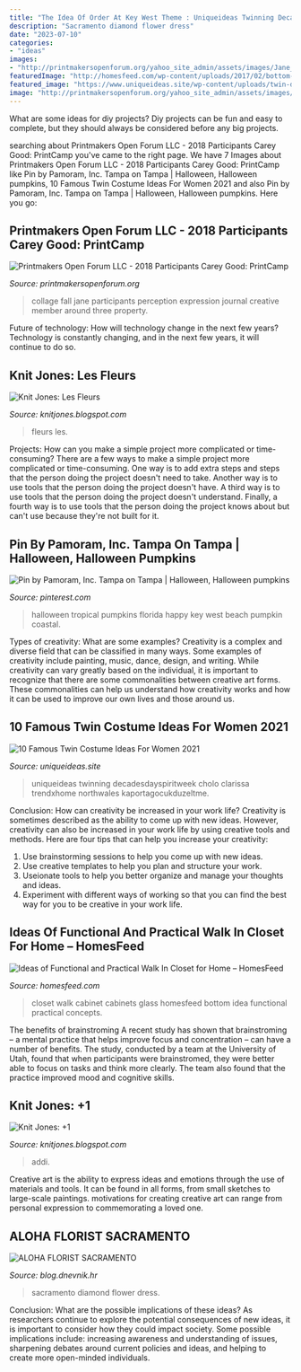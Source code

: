 ```yaml
---
title: "The Idea Of Order At Key West Theme : Uniqueideas Twinning Decadesdayspiritweek Cholo Clarissa Trendxhome Northwales Kaportagocukduzeltme"
description: "Sacramento diamond flower dress"
date: "2023-07-10"
categories:
- "ideas"
images:
- "http://printmakersopenforum.org/yahoo_site_admin/assets/images/Jane_Kim_PC_2018_Website_images.123122504_std.jpg"
featuredImage: "http://homesfeed.com/wp-content/uploads/2017/02/bottom-to-top-walk-in-closet-idea-with-recessed-glass-panel-cabinets-drawer-arrangement-and-open-shelves.jpg"
featured_image: "https://www.uniqueideas.site/wp-content/uploads/twin-day-homecoming-dress-up-day-my-life-spirit-day-ideas.jpg"
image: "http://printmakersopenforum.org/yahoo_site_admin/assets/images/Jane_Kim_PC_2018_Website_images.123122504_std.jpg"
---
```



What are some ideas for diy projects?
Diy projects can be fun and easy to complete, but they should always be considered before any big projects.

	

		
searching about Printmakers Open Forum LLC - 2018 Participants Carey Good: PrintCamp you've came to the right page. We have 7 Images about Printmakers Open Forum LLC - 2018 Participants Carey Good: PrintCamp like Pin by Pamoram, Inc. Tampa on Tampa | Halloween, Halloween pumpkins, 10 Famous Twin Costume Ideas For Women 2021 and also Pin by Pamoram, Inc. Tampa on Tampa | Halloween, Halloween pumpkins. Here you go:
		
    
## Printmakers Open Forum LLC - 2018 Participants Carey Good: PrintCamp

<img loading=lazy src="http://printmakersopenforum.org/yahoo_site_admin/assets/images/Jane_Kim_PC_2018_Website_images.123122504_std.jpg" onerror="this.onerror=null;this.src='https://tse1.mm.bing.net/th?id=OIP.FCnXjr8Td4Z76Hy5Vt0c5QHaHL&amp;pid=15.1';" alt="Printmakers Open Forum LLC - 2018 Participants Carey Good: PrintCamp">

_Source: printmakersopenforum.org_

>collage fall jane participants perception expression journal creative member around three property. 

	

Future of technology: How will technology change in the next few years?
Technology is constantly changing, and in the next few years, it will continue to do so.

    
## Knit Jones: Les Fleurs

<img loading=lazy src="http://4.bp.blogspot.com/_X5gvFBIH7fo/TBK_-2xsWWI/AAAAAAAACyk/jsJTGWCc1GU/s1600/IMG_2588.JPG" onerror="this.onerror=null;this.src='https://tse2.mm.bing.net/th?id=OIP.onnbjl23hd_pGTQTcL6xQgHaLG&amp;pid=15.1';" alt="Knit Jones: Les Fleurs">

_Source: knitjones.blogspot.com_

>fleurs les. 

	

Projects: How can you make a simple project more complicated or time-consuming?
There are a few ways to make a simple project more complicated or time-consuming. One way is to add extra steps and steps that the person doing the project doesn't need to take. Another way is to use tools that the person doing the project doesn't have. A third way is to use tools that the person doing the project doesn't understand. Finally, a fourth way is to use tools that the person doing the project knows about but can't use because they're not built for it.

    
## Pin By Pamoram, Inc. Tampa On Tampa | Halloween, Halloween Pumpkins

<img loading=lazy src="https://i.pinimg.com/736x/97/8a/8c/978a8c4eb885edbc7ab12887b4fac87c--key-west-florida-happy-halloween.jpg" onerror="this.onerror=null;this.src='https://tse2.mm.bing.net/th?id=OIP.faUr-2sCkuS5z0uO-z16pQHaHa&amp;pid=15.1';" alt="Pin by Pamoram, Inc. Tampa on Tampa | Halloween, Halloween pumpkins">

_Source: pinterest.com_

>halloween tropical pumpkins florida happy key west beach pumpkin coastal. 

	

Types of creativity: What are some examples?
Creativity is a complex and diverse field that can be classified in many ways. Some examples of creativity include painting, music, dance, design, and writing. While creativity can vary greatly based on the individual, it is important to recognize that there are some commonalities between creative art forms. These commonalities can help us understand how creativity works and how it can be used to improve our own lives and those around us.

    
## 10 Famous Twin Costume Ideas For Women 2021

<img loading=lazy src="https://www.uniqueideas.site/wp-content/uploads/twin-day-homecoming-dress-up-day-my-life-spirit-day-ideas.jpg" onerror="this.onerror=null;this.src='https://tse3.mm.bing.net/th?id=OIP.acEEqqEnTOSNIFhd4MItXAHaII&amp;pid=15.1';" alt="10 Famous Twin Costume Ideas For Women 2021">

_Source: uniqueideas.site_

>uniqueideas twinning decadesdayspiritweek cholo clarissa trendxhome northwales kaportagocukduzeltme. 

	

Conclusion: How can creativity be increased in your work life?
Creativity is sometimes described as the ability to come up with new ideas. However, creativity can also be increased in your work life by using creative tools and methods. Here are four tips that can help you increase your creativity:
1. Use brainstorming sessions to help you come up with new ideas.
2. Use creative templates to help you plan and structure your work.
3. Useionate tools to help you better organize and manage your thoughts and ideas.
4. Experiment with different ways of working so that you can find the best way for you to be creative in your work life.

    
## Ideas Of Functional And Practical Walk In Closet For Home – HomesFeed

<img loading=lazy src="http://homesfeed.com/wp-content/uploads/2017/02/bottom-to-top-walk-in-closet-idea-with-recessed-glass-panel-cabinets-drawer-arrangement-and-open-shelves.jpg" onerror="this.onerror=null;this.src='https://tse3.mm.bing.net/th?id=OIP.6sWtIb2bPmRix4oQlBFCQwHaLH&amp;pid=15.1';" alt="Ideas of Functional and Practical Walk In Closet for Home – HomesFeed">

_Source: homesfeed.com_

>closet walk cabinet cabinets glass homesfeed bottom idea functional practical concepts. 

	

The benefits of brainstroming
A recent study has shown that brainstroming – a mental practice that helps improve focus and concentration – can have a number of benefits. The study, conducted by a team at the University of Utah, found that when participants were brainstromed, they were better able to focus on tasks and think more clearly. The team also found that the practice improved mood and cognitive skills.

    
## Knit Jones: +1

<img loading=lazy src="http://3.bp.blogspot.com/_X5gvFBIH7fo/S1B7mSD3uqI/AAAAAAAACjQ/410Ue9oNIc8/w1200-h630-p-k-no-nu/3614301314_72a738b90a.jpg" onerror="this.onerror=null;this.src='https://tse2.mm.bing.net/th?id=OIP.S7Q5-rtIeabPps9TY6FO-QHaFj&amp;pid=15.1';" alt="Knit Jones: +1">

_Source: knitjones.blogspot.com_

>addi. 

	

Creative art is the ability to express ideas and emotions through the use of materials and tools. It can be found in all forms, from small sketches to large-scale paintings. motivations for creating creative art can range from personal expression to commemorating a loved one.

    
## ALOHA FLORIST SACRAMENTO

<img loading=lazy src="http://bit.ly/pfFKPe" onerror="this.onerror=null;this.src='https://tse1.mm.bing.net/th?id=OIP.liyNJ7kSz8C30BF2yUjzrgHaE7&amp;pid=15.1';" alt="ALOHA FLORIST SACRAMENTO">

_Source: blog.dnevnik.hr_

>sacramento diamond flower dress. 

	

Conclusion: What are the possible implications of these ideas?
As researchers continue to explore the potential consequences of new ideas, it is important to consider how they could impact society. Some possible implications include: increasing awareness and understanding of issues, sharpening debates around current policies and ideas, and helping to create more open-minded individuals.

